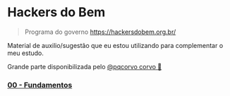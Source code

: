 # Hackers do Bem

> Programa do governo https://hackersdobem.org.br/

Material de auxilio/sugestão que eu estou utilizando para complementar o meu estudo.

Grande parte disponibilizada pelo [@pqcorvo corvo 🎒](www.twitter.com/pqcorvo)


### [00 - Fundamentos](./00fundamentos/init.md)